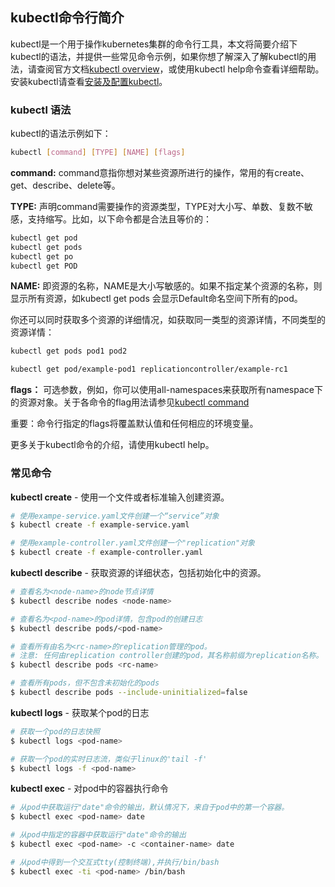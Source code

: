 
## kubectl命令行简介


kubectl是一个用于操作kubernetes集群的命令行工具，本文将简要介绍下kubectl的语法，并提供一些常见命令示例，如果你想了解深入了解kubectl的用法，请查阅官方文档[kubectl overview](https://kubernetes.io/docs/reference/kubectl/overview/)，或使用kubectl help命令查看详细帮助。 安装kubectl请查看[安装及配置kubectl](uk8s/manageviakubectl/connectviakubectl)。


### kubectl 语法

kubectl的语法示例如下：
```bash
kubectl [command] [TYPE] [NAME] [flags]
```
**command:** command意指你想对某些资源所进行的操作，常用的有create、get、describe、delete等。

**TYPE:** 声明command需要操作的资源类型，TYPE对大小写、单数、复数不敏感，支持缩写。比如，以下命令都是合法且等价的：
```bash
kubectl get pod 
kubectl get pods
kubectl get po
kubectl get POD
```
**NAME:** 即资源的名称，NAME是大小写敏感的。如果不指定某个资源的名称，则显示所有资源，如kubectl get pods 会显示Default命名空间下所有的pod。

你还可以同时获取多个资源的详细情况，如获取同一类型的资源详情，不同类型的资源详情：
```bash
kubectl get pods pod1 pod2
```

```bash
kubectl get pod/example-pod1 replicationcontroller/example-rc1
```

**flags：** 可选参数，例如，你可以使用all-namespaces来获取所有namespace下的资源对象。关于各命令的flag用法请参见[kubectl command](https://kubernetes.io/docs/reference/generated/kubectl/kubectl-commands)

重要：命令行指定的flags将覆盖默认值和任何相应的环境变量。

更多关于kubectl命令的介绍，请使用kubectl help。


### 常见命令

**kubectl create** - 使用一个文件或者标准输入创建资源。

```bash
# 使用exampe-service.yaml文件创建一个“service”对象
$ kubectl create -f example-service.yaml

# 使用example-controller.yaml文件创建一个"replication"对象
$ kubectl create -f example-controller.yaml

```

**kubectl describe** - 获取资源的详细状态，包括初始化中的资源。

```bash
# 查看名为<node-name>的node节点详情
$ kubectl describe nodes <node-name>

# 查看名为<pod-name>的pod详情，包含pod的创建日志
$ kubectl describe pods/<pod-name>

# 查看所有由名为<rc-name>的replication管理的pod。
# 注意: 任何由replication controller创建的pod，其名称前缀为replication名称。
$ kubectl describe pods <rc-name>

# 查看所有pods，但不包含未初始化的pods
$ kubectl describe pods --include-uninitialized=false

```

**kubectl logs** - 获取某个pod的日志

```bash
# 获取一个pod的日志快照
$ kubectl logs <pod-name>

# 获取一个pod的实时日志流，类似于linux的'tail -f'
$ kubectl logs -f <pod-name>
```

**kubectl exec** - 对pod中的容器执行命令

```bash
# 从pod中获取运行"date"命令的输出，默认情况下，来自于pod中的第一个容器。
$ kubectl exec <pod-name> date

# 从pod中指定的容器中获取运行"date"命令的输出
$ kubectl exec <pod-name> -c <container-name> date

# 从pod中得到一个交互式tty(控制终端),并执行/bin/bash
$ kubectl exec -ti <pod-name> /bin/bash
```
